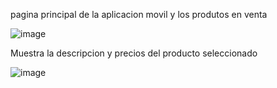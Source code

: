 pagina principal de la aplicacion movil y los produtos en venta

![image](https://github.com/user-attachments/assets/6c9dfc4b-b11e-45da-9ee1-ed8df462f598)


Muestra la descripcion y precios del producto seleccionado

![image](https://github.com/user-attachments/assets/6b31f1dd-1e0f-4e35-837d-0e4c8e605625)

